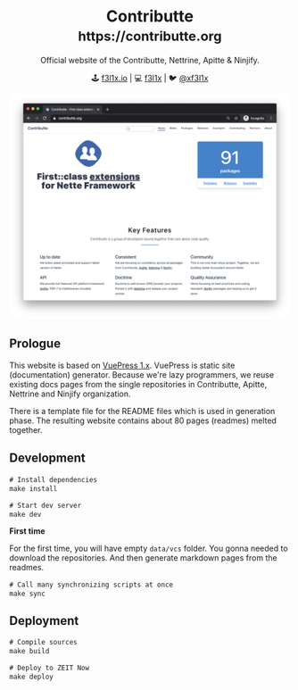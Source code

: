 <h1 align=center>Contributte <br> <small>https://contributte.org</small></h1>

<p align=center>
Official website of the Contributte, Nettrine, Apitte & Ninjify.
</p>

<p align=center>
🕹 <a href="https://f3l1x.io">f3l1x.io</a> | 💻 <a href="https://github.com/f3l1x">f3l1x</a> | 🐦 <a href="https://twitter.com/xf3l1x">@xf3l1x</a>
</p>

![](.assets/contributte.png)

## Prologue

This website is based on [VuePress 1.x](https://v1.vuepress.vuejs.org/). VuePress is static site (documentation) generator.
Because we're lazy programmers, we reuse existing docs pages from the single repositories in Contributte, Apitte, Nettrine and Ninjify organization.

There is a template file for the README files which is used in generation phase. The resulting website contains about 80 pages (readmes) melted together.

## Development

```
# Install dependencies
make install
```

```
# Start dev server 
make dev
```

**First time**

For the first time, you will have empty `data/vcs` folder. You gonna needed
to download the repositories. And then generate markdown pages from the readmes.

```
# Call many synchronizing scripts at once
make sync
```

## Deployment

```
# Compile sources
make build
```

```
# Deploy to ZEIT Now
make deploy
```


